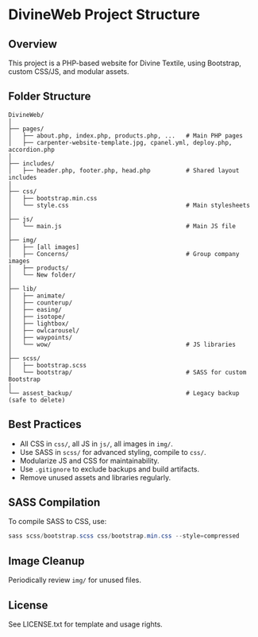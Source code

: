 # DivineWeb Project Structure

## Overview
This project is a PHP-based website for Divine Textile, using Bootstrap, custom CSS/JS, and modular assets.

## Folder Structure
```
DivineWeb/
│
├── pages/
│   ├── about.php, index.php, products.php, ...   # Main PHP pages
│   ├── carpenter-website-template.jpg, cpanel.yml, deploy.php, accordion.php
│
├── includes/
│   ├── header.php, footer.php, head.php          # Shared layout includes
│
├── css/
│   ├── bootstrap.min.css
│   └── style.css                                 # Main stylesheets
│
├── js/
│   └── main.js                                   # Main JS file
│
├── img/
│   ├── [all images]
│   ├── Concerns/                                 # Group company images
│   ├── products/
│   └── New folder/
│
├── lib/
│   ├── animate/
│   ├── counterup/
│   ├── easing/
│   ├── isotope/
│   ├── lightbox/
│   ├── owlcarousel/
│   ├── waypoints/
│   └── wow/                                      # JS libraries
│
├── scss/
│   ├── bootstrap.scss
│   └── bootstrap/                                # SASS for custom Bootstrap
│
└── assest_backup/                                # Legacy backup (safe to delete)
```

## Best Practices
- All CSS in `css/`, all JS in `js/`, all images in `img/`.
- Use SASS in `scss/` for advanced styling, compile to `css/`.
- Modularize JS and CSS for maintainability.
- Use `.gitignore` to exclude backups and build artifacts.
- Remove unused assets and libraries regularly.

## SASS Compilation
To compile SASS to CSS, use:
```powershell
sass scss/bootstrap.scss css/bootstrap.min.css --style=compressed
```

## Image Cleanup
Periodically review `img/` for unused files.

## License
See LICENSE.txt for template and usage rights.
